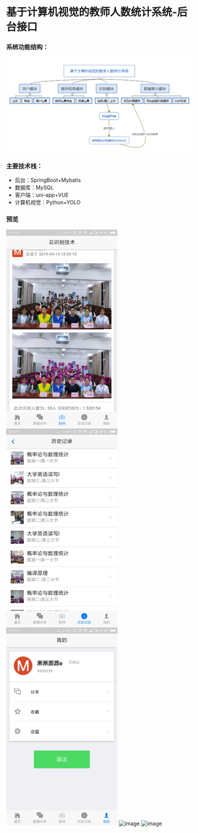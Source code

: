 # 基于计算机视觉的教师人数统计系统-后台接口

### 系统功能结构：
![image](https://github.com/Starix610/people-counting/blob/master/readme_images/pc-structure-chart.png)

### 主要技术栈：
+ 后台：SpringBoot+Mybatis
+ 数据库：MySQL
+ 客户端：uni-app+VUE
+ 计算机视觉：Python+YOLO

### 预览
<img src="https://github.com/Starix610/people-counting/raw/master/readme_images/index.png" alt="image" style="width: 300px;">
<img src="https://github.com/Starix610/people-counting/raw/master/readme_images/history.png" alt="image" style="max-width:100%;width: 300px;">
<img src="https://github.com/Starix610/people-counting/raw/master/readme_images/me.png" alt="image" style="max-width:100%;width: 300px;">
<img src="https://github.com/Starix610/people-counting/raw/master/readme_images/index2.png" alt="image" style="max-width:100%;width: 300px;">
<img src="https://github.com/Starix610/people-counting/raw/master/readme_images/me2.png" alt="image" style="max-width:100%;width: 300px;">